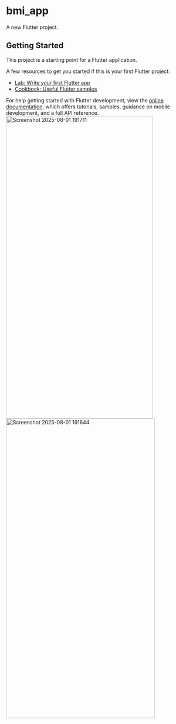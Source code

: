 # bmi_app

A new Flutter project.

## Getting Started

This project is a starting point for a Flutter application.

A few resources to get you started if this is your first Flutter project:

- [Lab: Write your first Flutter app](https://docs.flutter.dev/get-started/codelab)
- [Cookbook: Useful Flutter samples](https://docs.flutter.dev/cookbook)

For help getting started with Flutter development, view the
[online documentation](https://docs.flutter.dev/), which offers tutorials,
samples, guidance on mobile development, and a full API reference.
<img width="400" height="822" alt="Screenshot 2025-08-01 191711" src="https://github.com/user-attachments/assets/7f0e4dab-9953-4757-8dcf-07a1a4cd0b6d" />
<img width="405" height="815" alt="Screenshot 2025-08-01 191644" src="https://github.com/user-attachments/assets/47f58fa7-19e9-464d-b3b2-5d5a838e1b56" />
